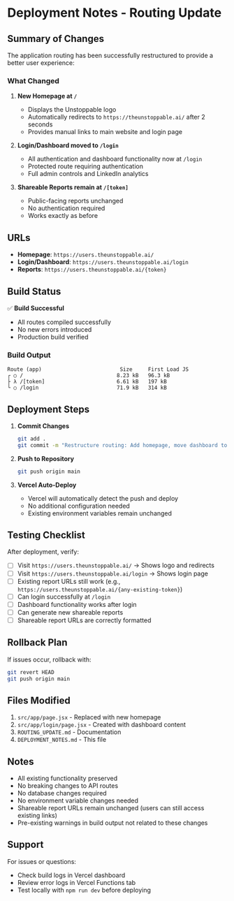 # Deployment Notes - Routing Update

## Summary of Changes

The application routing has been successfully restructured to provide a better user experience:

### What Changed

1. **New Homepage at `/`** 
   - Displays the Unstoppable logo
   - Automatically redirects to `https://theunstoppable.ai/` after 2 seconds
   - Provides manual links to main website and login page

2. **Login/Dashboard moved to `/login`**
   - All authentication and dashboard functionality now at `/login`
   - Protected route requiring authentication
   - Full admin controls and LinkedIn analytics

3. **Shareable Reports remain at `/[token]`**
   - Public-facing reports unchanged
   - No authentication required
   - Works exactly as before

## URLs

- **Homepage**: `https://users.theunstoppable.ai/`
- **Login/Dashboard**: `https://users.theunstoppable.ai/login`
- **Reports**: `https://users.theunstoppable.ai/{token}`

## Build Status

✅ **Build Successful**
- All routes compiled successfully
- No new errors introduced
- Production build verified

### Build Output
```
Route (app)                         Size     First Load JS
┌ ○ /                              8.23 kB   96.3 kB
├ λ /[token]                       6.61 kB   197 kB
└ ○ /login                         71.9 kB   314 kB
```

## Deployment Steps

1. **Commit Changes**
   ```bash
   git add .
   git commit -m "Restructure routing: Add homepage, move dashboard to /login"
   ```

2. **Push to Repository**
   ```bash
   git push origin main
   ```

3. **Vercel Auto-Deploy**
   - Vercel will automatically detect the push and deploy
   - No additional configuration needed
   - Existing environment variables remain unchanged

## Testing Checklist

After deployment, verify:

- [ ] Visit `https://users.theunstoppable.ai/` → Shows logo and redirects
- [ ] Visit `https://users.theunstoppable.ai/login` → Shows login page
- [ ] Existing report URLs still work (e.g., `https://users.theunstoppable.ai/{any-existing-token}`)
- [ ] Can login successfully at `/login`
- [ ] Dashboard functionality works after login
- [ ] Can generate new shareable reports
- [ ] Shareable report URLs are correctly formatted

## Rollback Plan

If issues occur, rollback with:
```bash
git revert HEAD
git push origin main
```

## Files Modified

1. `src/app/page.jsx` - Replaced with new homepage
2. `src/app/login/page.jsx` - Created with dashboard content
3. `ROUTING_UPDATE.md` - Documentation
4. `DEPLOYMENT_NOTES.md` - This file

## Notes

- All existing functionality preserved
- No breaking changes to API routes
- No database changes required
- No environment variable changes needed
- Shareable report URLs remain unchanged (users can still access existing links)
- Pre-existing warnings in build output not related to these changes

## Support

For issues or questions:
- Check build logs in Vercel dashboard
- Review error logs in Vercel Functions tab
- Test locally with `npm run dev` before deploying

